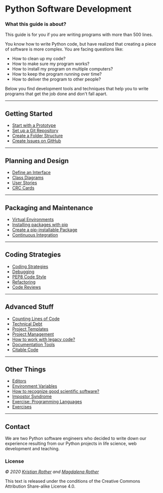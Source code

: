 
# Python Software Development

### What this guide is about?

This guide is for you if you are writing programs with more than 500 lines.

You know how to write Python code, but have realized that creating a piece of software is more complex. You are facing questions like:

* How to clean up my code?
* How to make sure my program works?
* How to install my program on multiple computers?
* How to keep the program running over time?
* How to deliver the program to other people?

Below you find development tools and techniques that help you to write programs that get the job done and don't fall apart.

----

## Getting Started

* [Start with a Prototype](prototype.md)
* [Set up a Git Repository](version_control.md)
* [Create a Folder Structure](folders.md)
* [Create Issues on GitHub](github_issues.md)

----

## Planning and Design

* [Define an Interface](interface.md)
* [Class Diagrams](class_diagram.md)
* [User Stories](user_stories.md)
* [CRC Cards](crc_cards.md)

----

## Packaging and Maintenance

* [Virtual Environments](virtualenv.md)
* [Installing packages with pip](pip.md)
* [Create a pip-installable Package](pip_setup.md)
* [Continuous Integration](continuous_integration.md)

----

## Coding Strategies

* [Coding Strategies](writing_code.md)
* [Debugging](debugging.md)
* [PEP8 Code Style](coding_style.md)
* [Refactoring](refactoring/README.md)
* [Code Reviews](code_reviews.md)

----

## Advanced Stuff

* [Counting Lines of Code](loc.md)
* [Technical Debt](tech_debt.md)
* [Project Templates](project_templates.md)
* [Project Management](project_management.md)
* [How to work with legacy code?](legacy_code.md)
* [Documentation Tools](documenting.md)
* [Citable Code](citable_code.md)

----

## Other Things

* [Editors](editors.md)
* [Environment Variables](environment_variables.md)
* [How to recognize good scientific software?](good_software.md)
* [Impostor Syndrome](impostor.md)
* [Exercise: Programming Languages](programming_language_exercise.md)
* [Exercises](exercises.md)

----

## Contact

We are two Python software engineers who decided to write down our experience resulting from our Python projects in life science, web development and teaching.

### License

*© 2020 [Kristian Rother](http://github.com/krother) and [Magdalena Rother](http://github.com/lenarother)*

This text is released under the conditions of the Creative Commons Attribution Share-alike License 4.0.
